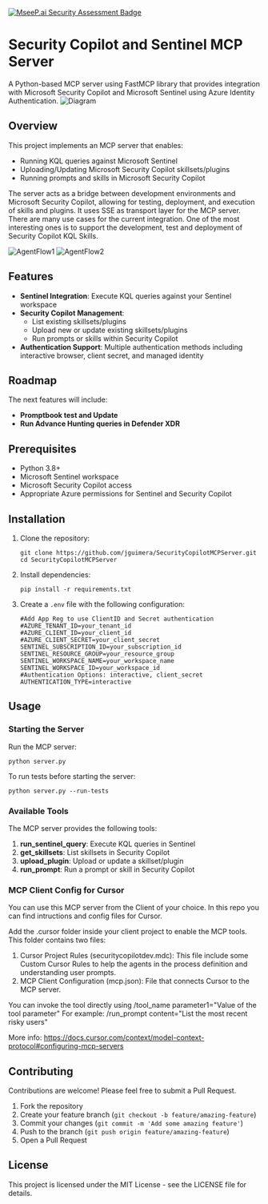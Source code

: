 [![MseeP.ai Security Assessment Badge](https://mseep.net/mseep-audited.png)](https://mseep.ai/app/jguimera-securitycopilotmcpserver)

# Security Copilot and Sentinel MCP Server

A Python-based MCP server using FastMCP library that provides integration with Microsoft Security Copilot and Microsoft Sentinel using Azure Identity Authentication.
![Diagram](Diagram.png)
## Overview

This project implements an MCP server that enables:

- Running KQL queries against Microsoft Sentinel
- Uploading/Updating Microsoft Security Copilot skillsets/plugins
- Running prompts and skills in Microsoft Security Copilot

The server acts as a bridge between development environments and Microsoft Security Copilot, allowing for testing, deployment, and execution of skills and plugins. It uses SSE as transport layer for the MCP server.
There are many use cases for the current integration. One of the most interesting ones is to support the development, test and deployment of Security Copilot KQL Skills. 

![AgentFlow1](screenshot.png)
![AgentFlow2](screenshot2.png)
## Features

- **Sentinel Integration**: Execute KQL queries against your Sentinel workspace
- **Security Copilot Management**:
  - List existing skillsets/plugins
  - Upload new or update existing skillsets/plugins
  - Run prompts or skills within Security Copilot
- **Authentication Support**: Multiple authentication methods including interactive browser, client secret, and managed identity
## Roadmap
The next features will include: 
- **Promptbook test and Update**
- **Run Advance Hunting queries in Defender XDR**
## Prerequisites

- Python 3.8+
- Microsoft Sentinel workspace
- Microsoft Security Copilot access
- Appropriate Azure permissions for Sentinel and Security Copilot

## Installation

1. Clone the repository:
   ```
   git clone https://github.com/jguimera/SecurityCopilotMCPServer.git
   cd SecurityCopilotMCPServer
   ```

2. Install dependencies:
   ```
   pip install -r requirements.txt
   ```

3. Create a `.env` file with the following configuration:
   ```
   #Add App Reg to use ClientID and Secret authentication
   #AZURE_TENANT_ID=your_tenant_id
   #AZURE_CLIENT_ID=your_client_id
   #AZURE_CLIENT_SECRET=your_client_secret
   SENTINEL_SUBSCRIPTION_ID=your_subscription_id
   SENTINEL_RESOURCE_GROUP=your_resource_group
   SENTINEL_WORKSPACE_NAME=your_workspace_name
   SENTINEL_WORKSPACE_ID=your_workspace_id
   #Authentication Options: interactive, client_secret
   AUTHENTICATION_TYPE=interactive
   ```

## Usage

### Starting the Server

Run the MCP server:

```
python server.py
```

To run tests before starting the server:

```
python server.py --run-tests
```

### Available Tools

The MCP server provides the following tools:

1. **run_sentinel_query**: Execute KQL queries in Sentinel
2. **get_skillsets**: List skillsets in Security Copilot
3. **upload_plugin**: Upload or update a skillset/plugin
4. **run_prompt**: Run a prompt or skill in Security Copilot

### MCP Client Config for Cursor
You can use this MCP server from the Client of your choice. In this repo you can find intructions and config files for Cursor.

Add the .cursor folder inside your client project to enable the MCP tools. 
This folder contains two files:
1. Cursor Project Rules (securitycopilotdev.mdc): This file include some Custom Cursor Rules to help the agents in the process definition and understanding user prompts. 
2. MCP Client Configuration (mcp.json): File that connects Cursor to the MCP server.

You can invoke the tool directly using /tool_name parameter1="Value of the tool parameter"
For example: /run_prompt content="List the most recent risky users"

More info: https://docs.cursor.com/context/model-context-protocol#configuring-mcp-servers
## Contributing

Contributions are welcome! Please feel free to submit a Pull Request.

1. Fork the repository
2. Create your feature branch (`git checkout -b feature/amazing-feature`)
3. Commit your changes (`git commit -m 'Add some amazing feature'`)
4. Push to the branch (`git push origin feature/amazing-feature`)
5. Open a Pull Request

## License

This project is licensed under the MIT License - see the LICENSE file for details.
